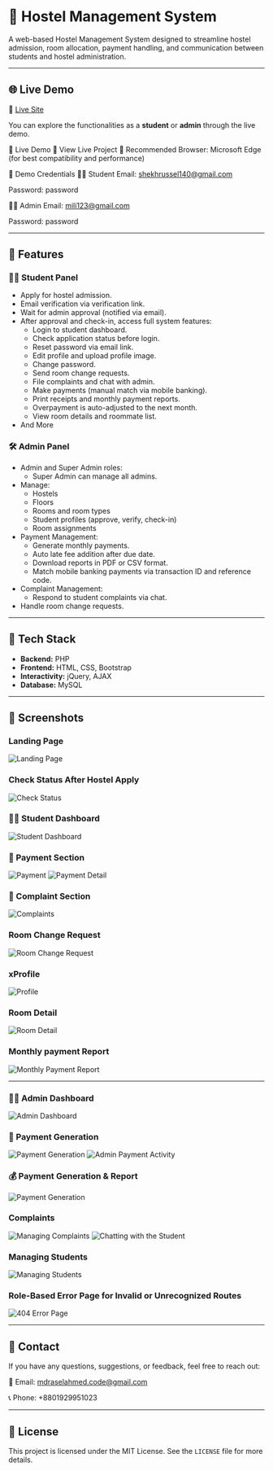 # 🏨 Hostel Management System

A web-based Hostel Management System designed to streamline hostel admission, room allocation, payment handling, and communication between students and hostel administration.

---

## 🌐 Live Demo

🔗 [Live Site](https://hostel-management-system.infinityfreeapp.com/)

You can explore the functionalities as a **student** or **admin** through the live demo.

🚀 Live Demo
🔗 View Live Project
🧭 Recommended Browser: Microsoft Edge (for best compatibility and performance)

🧪 Demo Credentials 
👨‍🎓 Student
Email: shekhrussel140@gmail.com

Password: password

👩‍💼 Admin
Email: mili123@gmail.com

Password: password

---

## 📌 Features

### 👨‍🎓 Student Panel
- Apply for hostel admission.
- Email verification via verification link.
- Wait for admin approval (notified via email).
- After approval and check-in, access full system features:
  - Login to student dashboard.
  - Check application status before login.
  - Reset password via email link.
  - Edit profile and upload profile image.
  - Change password.
  - Send room change requests.
  - File complaints and chat with admin.
  - Make payments (manual match via mobile banking).
  - Print receipts and monthly payment reports.
  - Overpayment is auto-adjusted to the next month.
  - View room details and roommate list.
- And More

### 🛠️ Admin Panel
- Admin and Super Admin roles:
  - Super Admin can manage all admins.
- Manage:
  - Hostels
  - Floors
  - Rooms and room types
  - Student profiles (approve, verify, check-in)
  - Room assignments
- Payment Management:
  - Generate monthly payments.
  - Auto late fee addition after due date.
  - Download reports in PDF or CSV format.
  - Match mobile banking payments via transaction ID and reference code.
- Complaint Management:
  - Respond to student complaints via chat.
- Handle room change requests.

---

## 🧰 Tech Stack

- **Backend:** PHP  
- **Frontend:** HTML, CSS, Bootstrap  
- **Interactivity:** jQuery, AJAX  
- **Database:** MySQL  

---

## 📸 Screenshots

### Landing Page

![Landing Page](screenshots/index.png)

### Check Status After Hostel Apply

![Check Status](screenshots/check_status.png)

### 👨‍🎓 Student Dashboard

![Student Dashboard](screenshots/student_dashboard.png)

### 🧾 Payment Section

![Payment](screenshots/student_payment.png)
![Payment Detail](screenshots/student_payment_detail.png)

### 📢 Complaint Section

![Complaints](screenshots/student_complaints.png)

### Room Change Request

![Room Change Request](screenshots/student_room_change_request.png)

### xProfile

![Profile](screenshots/student_profile.png)

### Room Detail

![Room Detail](screenshots/student_room_detail.png)

### Monthly payment Report

![Monthly Payment Report](screenshots/student_monthly_payment_report.png)


---

### 👨‍💼 Admin Dashboard

![Admin Dashboard](screenshots/admin_dashboard.png)

### 🏢 Payment Generation

![Payment Generation](screenshots/admin_payment_section.png)
![Admin Payment Activity](screenshots/admin_payment_inside.png)

### 💰 Payment Generation & Report

![Payment Generation](screenshots/admin_payment_report_generation.png)

### Complaints

![Managing Complaints](screenshots/admin_complaint_manage_01.png)
![Chatting with the Student](screenshots/admin_managing_complaints.png)

### Managing Students

![Managing Students](screenshots/admin_students_view.png)

### Role-Based Error Page for Invalid or Unrecognized Routes

![404 Error Page](screenshots/error_page.png)




---

## 📧 Contact

If you have any questions, suggestions, or feedback, feel free to reach out:

📧 Email: mdraselahmed.code@gmail.com

📞 Phone: +8801929951023

---

## 📜 License

This project is licensed under the MIT License. See the `LICENSE` file for more details.
